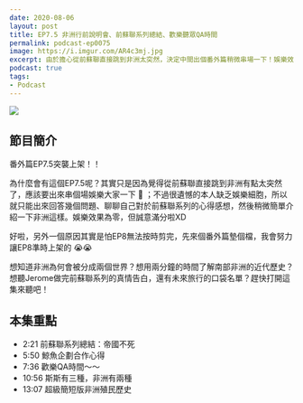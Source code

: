 ```yaml
---
date: 2020-08-06
layout: post
title: EP7.5 非洲行前說明會、前蘇聯系列總結、歡樂聽眾QA時間
permalink: podcast-ep0075
image: https://i.imgur.com/AR4c3mj.jpg
excerpt: 由於擔心從前蘇聯直接跳到非洲太突然，決定中間出個番外篇稍微串場一下！娛樂效果為零，但是真情滿分。
podcast: true
tags:
- Podcast
---
```


![](https://i.imgur.com/AR4c3mj.jpg)

## 節目簡介

番外篇EP7.5突襲上架！！

為什麼會有這個EP7.5呢？其實只是因為覺得從前蘇聯直接跳到非洲有點太突然了，應該要出來串個場娛樂大家一下 🤣 ；不過很遺憾的本人缺乏娛樂細胞，所以就只能出來回答幾個問題、聊聊自己對於前蘇聯系列的心得感想，然後稍微簡單介紹一下非洲這樣。娛樂效果為零，但誠意滿分啦XD

好啦，另外一個原因其實是怕EP8無法按時剪完，先來個番外篇墊個檔，我會努力讓EP8準時上架的 😭😭

想知道非洲為何會被分成兩個世界？想用兩分鐘的時間了解南部非洲的近代歷史？想聽Jerome做完前蘇聯系列的真情告白，還有未來旅行的口袋名單？趕快打開這集來聽吧！

## 本集重點

* 2:21 前蘇聯系列總結：帝國不死
* 5:50 鯨魚企劃合作心得
* 7:36 歡樂QA時間～～
* 10:56 斯斯有三種，非洲有兩種
* 13:07 超級簡短版非洲殖民歷史